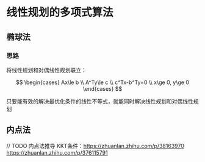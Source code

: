 # 线性规划的多项式算法

## 椭球法

### 思路

将线性规划和对偶线性规划联立：

$$
\begin{cases}
    Ax\le b \\
    A^Ty\le c \\
    c^Tx-b^Ty=0 \\
    x\ge 0, y\ge 0 
\end{cases}
$$

只要能有效的解决最优化条件的线性不等式，就能同时解决线性规划和对偶线性规划

## 内点法


// TODO 内点法推导
KKT条件：https://zhuanlan.zhihu.com/p/38163970
https://zhuanlan.zhihu.com/p/376115791
